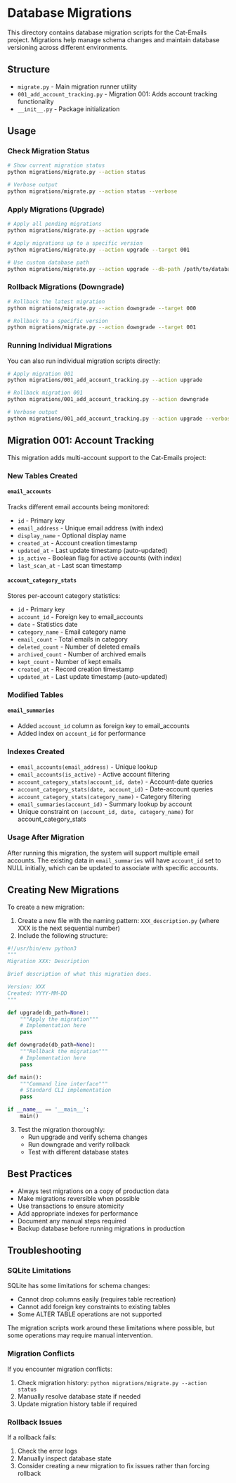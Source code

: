 # Database Migrations

This directory contains database migration scripts for the Cat-Emails project. Migrations help manage schema changes and maintain database versioning across different environments.

## Structure

- `migrate.py` - Main migration runner utility
- `001_add_account_tracking.py` - Migration 001: Adds account tracking functionality
- `__init__.py` - Package initialization

## Usage

### Check Migration Status

```bash
# Show current migration status
python migrations/migrate.py --action status

# Verbose output
python migrations/migrate.py --action status --verbose
```

### Apply Migrations (Upgrade)

```bash
# Apply all pending migrations
python migrations/migrate.py --action upgrade

# Apply migrations up to a specific version
python migrations/migrate.py --action upgrade --target 001

# Use custom database path
python migrations/migrate.py --action upgrade --db-path /path/to/database.db
```

### Rollback Migrations (Downgrade)

```bash
# Rollback the latest migration
python migrations/migrate.py --action downgrade --target 000

# Rollback to a specific version
python migrations/migrate.py --action downgrade --target 001
```

### Running Individual Migrations

You can also run individual migration scripts directly:

```bash
# Apply migration 001
python migrations/001_add_account_tracking.py --action upgrade

# Rollback migration 001
python migrations/001_add_account_tracking.py --action downgrade

# Verbose output
python migrations/001_add_account_tracking.py --action upgrade --verbose
```

## Migration 001: Account Tracking

This migration adds multi-account support to the Cat-Emails project:

### New Tables Created

#### `email_accounts`
Tracks different email accounts being monitored:
- `id` - Primary key
- `email_address` - Unique email address (with index)
- `display_name` - Optional display name
- `created_at` - Account creation timestamp
- `updated_at` - Last update timestamp (auto-updated)
- `is_active` - Boolean flag for active accounts (with index)
- `last_scan_at` - Last scan timestamp

#### `account_category_stats`
Stores per-account category statistics:
- `id` - Primary key
- `account_id` - Foreign key to email_accounts
- `date` - Statistics date
- `category_name` - Email category name
- `email_count` - Total emails in category
- `deleted_count` - Number of deleted emails
- `archived_count` - Number of archived emails
- `kept_count` - Number of kept emails
- `created_at` - Record creation timestamp
- `updated_at` - Last update timestamp (auto-updated)

### Modified Tables

#### `email_summaries`
- Added `account_id` column as foreign key to email_accounts
- Added index on `account_id` for performance

### Indexes Created

- `email_accounts(email_address)` - Unique lookup
- `email_accounts(is_active)` - Active account filtering
- `account_category_stats(account_id, date)` - Account-date queries
- `account_category_stats(date, account_id)` - Date-account queries
- `account_category_stats(category_name)` - Category filtering
- `email_summaries(account_id)` - Summary lookup by account
- Unique constraint on `(account_id, date, category_name)` for account_category_stats

### Usage After Migration

After running this migration, the system will support multiple email accounts. The existing data in `email_summaries` will have `account_id` set to NULL initially, which can be updated to associate with specific accounts.

## Creating New Migrations

To create a new migration:

1. Create a new file with the naming pattern: `XXX_description.py` (where XXX is the next sequential number)
2. Include the following structure:

```python
#!/usr/bin/env python3
"""
Migration XXX: Description

Brief description of what this migration does.

Version: XXX
Created: YYYY-MM-DD
"""

def upgrade(db_path=None):
    """Apply the migration"""
    # Implementation here
    pass

def downgrade(db_path=None):
    """Rollback the migration"""  
    # Implementation here
    pass

def main():
    """Command line interface"""
    # Standard CLI implementation
    pass

if __name__ == '__main__':
    main()
```

3. Test the migration thoroughly:
   - Run upgrade and verify schema changes
   - Run downgrade and verify rollback
   - Test with different database states

## Best Practices

- Always test migrations on a copy of production data
- Make migrations reversible when possible
- Use transactions to ensure atomicity
- Add appropriate indexes for performance
- Document any manual steps required
- Backup database before running migrations in production

## Troubleshooting

### SQLite Limitations

SQLite has some limitations for schema changes:
- Cannot drop columns easily (requires table recreation)
- Cannot add foreign key constraints to existing tables
- Some ALTER TABLE operations are not supported

The migration scripts work around these limitations where possible, but some operations may require manual intervention.

### Migration Conflicts

If you encounter migration conflicts:
1. Check migration history: `python migrations/migrate.py --action status`
2. Manually resolve database state if needed
3. Update migration history table if required

### Rollback Issues

If a rollback fails:
1. Check the error logs
2. Manually inspect database state
3. Consider creating a new migration to fix issues rather than forcing rollback